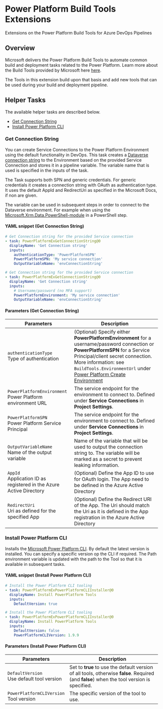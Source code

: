 # Power Platform Build Tools Extensions
Extensions on the Power Platform Build Tools for Azure DevOps Pipelines
## Overview
Microsoft delivers the Power Platform Build Tools to automate common build and deployment tasks related to the Power Platform. Learn more about the Build Tools provided by Microsoft here [here](https://aka.ms/buildtoolsdoc).

The Tools in this extension build upon that basis and add new tools that can be used during your build and deployment pipeline.
## Helper Tasks
The available helper tasks are described below.

- [Get Connection String](#get-connection-string)
- [Install Power Platform CLI](#install-power-platform-cli)

### Get Connection String
You can create Service Connections to the Power Platform Environment using the default functionality in DevOps. This task creates a [Dataverse connection string](https://docs.microsoft.com/en-us/powerapps/developer/data-platform/xrm-tooling/use-connection-strings-xrm-tooling-connect) to the Environment based on the provided Service Connection and stores it in a pipeline variable. The variable name that is used is specified in the inputs of the task.

The Task supports both SPN and generic credentials. For generic credentials it creates a connection string with OAuth as authentication type. It uses the default AppId and RedirectUri as specified in the Microsoft Docs, if non are given.

The variable can be used in subsequent steps in order to connect to the Dataverse environment. For example when using the [Microsoft.Xrm.Data.PowerShell-module](https://github.com/seanmcne/Microsoft.Xrm.Data.PowerShell) in a PowerShell step.

#### YAML snippet (Get Connection String)
```yml
# Get Connection string for the provided Service connection
- task: PowerPlatformExGetConnectionString@0
  displayName: 'Get Connection string'
  inputs:
    authenticationType: 'PowerPlatformSPN'
    PowerPlatformSPN: 'My service connection'
    OutputVariableName: 'envConnectionString'
```

```yml
# Get Connection string for the provided Service connection
- task: PowerPlatformExGetConnectionString@0
  displayName: 'Get Connection string'
  inputs:
    # Username/password (no MFA support)
    PowerPlatformEnvironment: 'My service connection'
    OutputVariableName: 'envConnectionString'
```
#### Parameters (Get Connection String)

| Parameters    | Description   |
|---------------|---------------|
| `authenticationType`<br/>Type of authentication | (Optional) Specify either **PowerPlatformEnvironment** for a username/password connection or **PowerPlatformSPN** for a Service Principal/client secret connection. More information: see `BuildTools.EnvironmentUrl` under [Power Platform Create Environment](#power-platform-create-environment) |
| `PowerPlatformEnvironment`<br/>Power Platform environment URL | The service endpoint for the environment to connect to. Defined under **Service Connections** in **Project Settings**. |
| `PowerPlatformSPN`<br/>Power Platform Service Principal | The service endpoint for the environment to connect to. Defined under **Service Connections** in **Project Settings**. |
| `OutputVariableName`<br/>Name of the output variable | Name of the variable that will be used to output the connection string to. The variable will be marked as a secret to prevent leaking information. |
| `AppId`<br/>Application ID as registered in the Azure Active Directory | (Optional) Define the App ID to use for OAuth login. The App need to be defined in the Azure Active Directory |
| `RedirectUri`<br/>Uri as defined for the specified App | (Optional) Define the Redirect URI of the App. The Uri should match the Uri as it is defined in the App registration in the Azure Active Directory |
### Install Power Platform CLI
Installs the [Microsoft Power Platform CLI](https://docs.microsoft.com/en-us/powerapps/developer/data-platform/powerapps-cli). By default the latest version is installed. You can specify a specific version op the CLI if required. The Path environment variable is updated with the path to the Tool so that it is available in subsequent tasks.

#### YAML snippet (Install Power Platform CLI)
```yml
# Install the Power Platform CLI tooling
- task: PowerPlatformExPowerPlatformCLIInstaller@0
  displayName: Install PowerPlatform Tools
  inputs:
    DefaultVersion: true
```

```yml
# Install the Power Platform CLI tooling
- task: PowerPlatformExPowerPlatformCLIInstaller@0
  displayName: Install PowerPlatform Tools
  inputs:
    DefaultVersion: false
    PowerPlatformCLIVersion: 1.9.9
```
#### Parameters (Install Power Platform CLI)

| Parameters    | Description   |
|---------------|---------------|
| `DefaultVersion`<br/>Use default tool version | Set to **true** to use the default version of all tools, otherwise **false**. Required (and **false**) when the tool version is specified. |
| `PowerPlatformCLIVersion`<br/>Tool version | The specific version of the tool to use. |